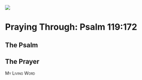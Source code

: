 <img class="intro-right" src="/images/art-paris-psalter.jpg">

<style>
  li {list-style-type: none;}
  p + ul {
    margin-top: -18px;
}
</style>

# Praying Through: Psalm 119:172

## The Psalm

## The Prayer

<div style="font-variant: small-caps;">
My Living Word
</div>
